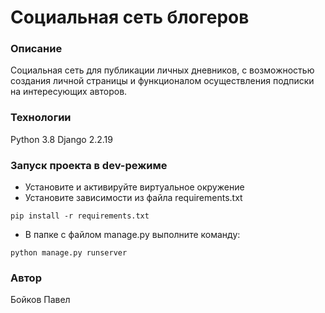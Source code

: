# Социальная сеть блогеров
### Описание
Социальная сеть для публикации личных дневников, с возможностью создания личной страницы и функционалом осуществления подписки на интересующих авторов.
### Технологии
Python 3.8
Django 2.2.19
### Запуск проекта в dev-режиме
- Установите и активируйте виртуальное окружение
- Установите зависимости из файла requirements.txt
```
pip install -r requirements.txt
``` 
- В папке с файлом manage.py выполните команду:
```
python manage.py runserver
```
### Автор
Бойков Павел